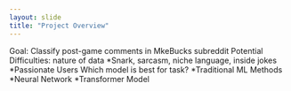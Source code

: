 ```yaml
---
layout: slide
title: "Project Overview"
---
```

Goal: Classify post-game comments in MkeBucks subreddit
Potential Difficulties: nature of data
*Snark, sarcasm, niche language, inside jokes
*Passionate Users
Which model is best for task?
*Traditional ML Methods
*Neural Network
*Transformer Model

